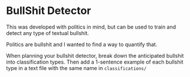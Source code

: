 # BullShit Detector

This was developed with politics in mind, but can be used to train and detect any type of textual bullshit.

Politics are bullshit and I wanted to find a way to quantify that.

When planning your bullshit detector, break down the anticipated bullshit into classification types.
Then add a 1-sentence example of each bullshit type in a text file with the same name in ```classifications/```
